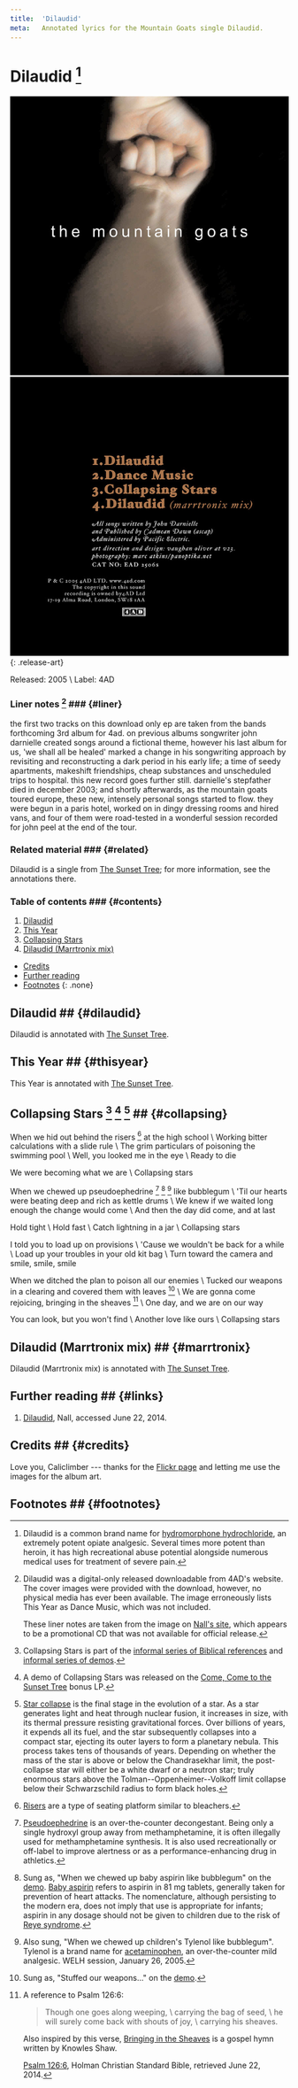 ```yaml
---
title:  'Dilaudid'
meta:   Annotated lyrics for the Mountain Goats single Dilaudid.
---
```


# Dilaudid [^dilaudid] #

![Cover of Dilaudid](media/dilaudid-cover.jpg)
![Back of Dilaudid](media/dilaudid-back.jpg)
{: .release-art}

Released: 2005 \\
Label: 4AD

[^dilaudid]:
    Dilaudid is a common brand name for [hydromorphone
    hydrochloride](https://en.wikipedia.org/wiki/Hydromorphone), an extremely
    potent opiate analgesic. Several times more potent than heroin, it has
    high recreational abuse potential alongside numerous medical uses for
    treatment of severe pain.

### Liner notes [^download] ### {#liner}

the first two tracks on this download only ep are taken from the bands
forthcoming 3rd album for 4ad. on previous albums songwriter john darnielle
created songs around a fictional theme, however his last album for us, 'we
shall all be healed' marked a change in his songwriting approach by revisiting
and reconstructing a dark period in his early life; a time of seedy
apartments, makeshift friendships, cheap substances and unscheduled trips to
hospital. this new record goes further still. darnielle's stepfather died in
december 2003; and shortly afterwards, as the mountain goats toured europe,
these new, intensely personal songs started to flow. they were begun in a
paris hotel, worked on in dingy dressing rooms and hired vans, and four of
them were road-tested in a wonderful session recorded for john peel at the end
of the tour.

[^download]:
    Dilaudid was a digital-only released downloadable from 4AD's website.
    [^dilaudidrelease] The cover images were provided with the download,
    however, no physical media has ever been available. The image erroneously
    lists This Year as Dance Music, which was not included.

    These liner notes are taken from the image on [Nall's site](#links), which
    appears to be a promotional CD that was not available for official
    release.

[^dilaudidrelease]:
    Mountain Goats news. [Dilaudid EP
    available](http://www.mountain-goats.com/archives/2005/03/dilaudid_ep_ava.html).
    March 24, 2005. Retrieved June 22, 2014.

### Related material ### {#related}

Dilaudid is a single from [The Sunset Tree](sunset.html); for more
information, see the annotations there.

### Table of contents ### {#contents}

1. [Dilaudid](#dilaudid)
2. [This Year](#thisyear)
3. [Collapsing Stars](#collapsing)
4. [Dilaudid (Marrtronix mix)](#marrtronix)

* [Credits](#credits)
* [Further reading](#links)
* [Footnotes](#footnotes)
{: .none}

## Dilaudid ## {#dilaudid}

Dilaudid is annotated with [The Sunset Tree](sunset.html#dilaudid).

## This Year ## {#thisyear}

This Year is annotated with [The Sunset Tree](sunset.html#thisyear).

## Collapsing Stars [^starsseries] [^starsdemo] [^collapse] ## {#collapsing}

When we hid out behind the risers [^risers] at the high school \\
Working bitter calculations with a slide rule \\
The grim particulars of poisoning the swimming pool \\
Well, you looked me in the eye \\
Ready to die

We were becoming what we are \\
Collapsing stars

When we chewed up pseudoephedrine [^pseudoephedrine] [^aspirin] [^tylenol] like bubblegum \\
'Til our hearts were beating deep and rich as kettle drums \\
We knew if we waited long enough the change would come \\
And then the day did come, and at last

Hold tight \\
Hold fast \\
Catch lightning in a jar \\
Collapsing stars

I told you to load up on provisions \\
'Cause we wouldn't be back for a while \\
Load up your troubles in your old kit bag \\
Turn toward the camera and smile, smile, smile

When we ditched the plan to poison all our enemies \\
Tucked our weapons in a clearing and covered them with leaves [^stuffed]  \\
We are gonna come rejoicing, bringing in the sheaves [^sheaves] \\
One day, and we are on our way

You can look, but you won't find \\
Another love like ours \\
Collapsing stars

[^starsseries]:
    Collapsing Stars is part of the [informal series of Biblical
    references](series.html#bible) and [informal series of
    demos](series.html#demos).

[^starsdemo]:
    A demo of Collapsing Stars was released on the [Come, Come to the Sunset
    Tree](ccst.html) bonus LP.

[^collapse]:
    [Star collapse](http://en.wikipedia.org/wiki/Gravitational_collapse) is
    the final stage in the evolution of a star. As a star generates light and
    heat through nuclear fusion, it increases in size, with its thermal
    pressure resisting gravitational forces. Over billions of years, it
    expends all its fuel, and the star subsequently collapses into a compact
    star, ejecting its outer layers to form a planetary nebula. This process
    takes tens of thousands of years. Depending on whether the mass of the
    star is above or below the Chandrasekhar limit, the post-collapse star
    will either be a white dwarf or a neutron star; truly enormous stars above
    the Tolman--Oppenheimer--Volkoff limit collapse below their Schwarzschild
    radius to form black holes.

[^risers]:
    [Risers](http://en.wikipedia.org/wiki/Audience_risers) are a type of
    seating platform similar to bleachers.

[^pseudoephedrine]:
    [Pseudoephedrine](https://en.wikipedia.org/wiki/Pseudoephedrine) is an
    over-the-counter decongestant. Being only a single hydroxyl group away
    from methamphetamine, it is often illegally used for methamphetamine
    synthesis. It is also used recreationally or off-label to improve
    alertness or as a performance-enhancing drug in athletics.

[^aspirin]:
    Sung as, "When we chewed up baby aspirin like bubblegum" on the
    [demo](#fn:starsdemo). [Baby
    aspirin](https://en.wikipedia.org/wiki/Aspirin#Dosage) refers to aspirin
    in 81 mg tablets, generally taken for prevention of heart attacks. The
    nomenclature, although persisting to the modern era, does not imply that
    use is appropriate for infants; aspirin in any dosage should not be given
    to children due to the risk of [Reye
    syndrome](https://en.wikipedia.org/wiki/Reye_syndrome).

[^tylenol]:
    Also sung, "When we chewed up children's Tylenol like bubblegum". Tylenol
    is a brand name for
    [acetaminophen](https://en.wikipedia.org/wiki/Paracetamol), an
    over-the-counter mild analgesic. WELH session, January 26, 2005.

[^stuffed]:
    Sung as, "Stuffed our weapons..." on the [demo](#fn:starsdemo).

[^sheaves]:
    A reference to Psalm 126:6:

    > Though one goes along weeping, \\
    > carrying the bag of seed, \\
    > he will surely come back with shouts of joy, \\
    > carrying his sheaves.

    Also inspired by this verse, [Bringing in the
    Sheaves](http://en.wikipedia.org/wiki/Bringing_In_the_Sheaves) is a gospel
    hymn written by Knowles Shaw.
    
    [Psalm
    126:6](http://www.biblegateway.com/passage/?search=Psalm+126%3A6&version=HCSB),
    Holman Christian Standard Bible, retrieved June 22, 2014.

## Dilaudid (Marrtronix mix) ## {#marrtronix}

Dilaudid (Marrtronix mix) is annotated with [The Sunset Tree](sunset.html#dilaudid).

## Further reading ## {#links}

1. [Dilaudid][nall], Nall, accessed June 22, 2014.

[nall]:             http://www.themountaingoats.net/music/dilaudid_ep.html

## Credits ## {#credits}

Love you, Caliclimber --- thanks for the [Flickr
page](http://www.flickr.com/photos/caliclimber/sets/72157604433641001/) and
letting me use the images for the album art.

## Footnotes ## {#footnotes}
